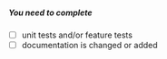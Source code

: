 <!--
Thank you for your pull request. Please provide a description above and review
the requirements below.

Bug fixes and new features should include tests and possibly benchmarks.

Contributors guide: https://github.com/aliyun/credentials-go/blob/master/CONTRIBUTING.md
-->

##### You need to complete
<!-- Remove items that do not apply. For completed items, change [ ] to [x]. -->

- [ ] unit tests and/or feature tests
- [ ] documentation is changed or added